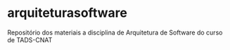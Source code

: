 # arquiteturasoftware
Repositório dos materiais a disciplina de Arquitetura de Software do curso de TADS-CNAT
